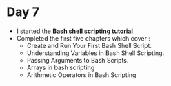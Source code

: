 # Day 7
* I started the [**Bash shell scripting tutorial**](https://linuxhandbook.com/tag/bash-beginner/) 
* Completed the first five chapters which cover :
    * Create and Run Your First Bash Shell Script.
    * Understanding Variables in Bash Shell Scripting.
    * Passing Arguments to Bash Scripts.
    * Arrays in bash scripting
    * Arithmetic Operators in Bash Scripting
    
